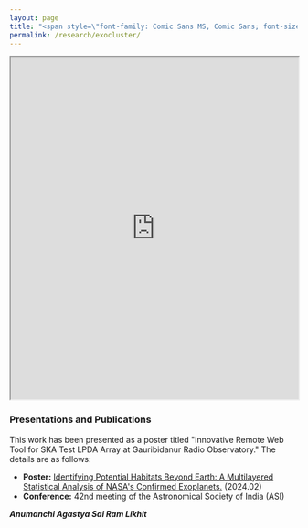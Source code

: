```yaml
---
layout: page
title: "<span style=\"font-family: Comic Sans MS, Comic Sans; font-size:32px;\">Identifying Potential Habitats Beyond Earth: A Multilayered Statistical Analysis of NASA's Confirmed Exoplanets. </span> "
permalink: /research/exocluster/
--- 
```

<iframe src="https://astropi-b.github.io/agastya_ASI2024_38_0.pdf" width="100%" height="600px"></iframe>


### Presentations and Publications

This work has been presented as a poster titled "Innovative Remote Web Tool for SKA Test LPDA Array at Gauribidanur Radio Observatory." The details are as follows:

- **Poster:** [Identifying Potential Habitats Beyond Earth: A Multilayered Statistical Analysis of NASA's Confirmed Exoplanets.](https://ui.adsabs.harvard.edu/abs/2024asi..confP.211S/abstract) (2024.02)
- **Conference:** 42nd meeting of the Astronomical Society of India (ASI)

 
***Anumanchi Agastya Sai Ram Likhit***
